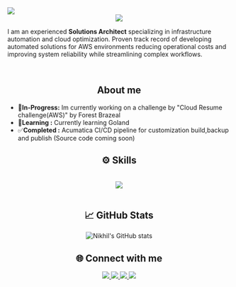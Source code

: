 <img src="https://visitor-badge.laobi.icu/badge?page_id=N1kh1lS1ngh25.N1kh1lS1ngh25" />

<div align="center">
    <img src="https://readme-typing-svg.herokuapp.com/?font=Righteous&size=35&center=true&vCenter=true&width=500&height=70&duration=2500&lines=Hi+👋+I'm+Nikhil;" />
</div>

<p>I am an experienced <b>Solutions Architect</b> specializing in infrastructure automation and cloud optimization. Proven track record of developing automated solutions for AWS environments reducing operational costs and improving system reliability while streamlining complex workflows.</p>
<br/>
<h2 align="center">About me</h2>
  
* 🔭**In-Progress:** Im currently working on a challenge by "Cloud Resume challenge(AWS)" by Forest Brazeal
* 🌱**Learning :** Currently learning Goland 
* ✅**Completed :** Acumatica CI/CD pipeline for customization build,backup and publish
                 (Source code coming soon)
</div>
<h2 align="center">⚙️ Skills</h2>

<br/>
<div align="center">
    <img src="https://skillicons.dev/icons?i=aws,terraform,python,golang,bash,powershell,html,css,mysql,linux,jenkins,githubactions,docker,git,bitbucket,grafana&perline=08"/><br>
</div>
<br/>

<div align="center">
<h2 align="center">📈 GitHub Stats</h2>

![Nikhil's GitHub stats](https://github-readme-stats.vercel.app/api?username=0NikhilSingh&show_icons=true&theme=radical&cache_seconds=86400)

</div>



<h2 align="center"> 🌐 Connect with me</h2>

<div align="center" > 
  <a  href="mailto:0nikhilsingh5@gmail.com">
    <img src="https://img.shields.io/badge/Gmail-333333?style=for-the-badge&logo=gmail&logoColor=red" />
  </a>
  <a href="https://www.linkedin.com/in/nikhilsingh08/" target="_blank">
    <img src="https://img.shields.io/badge/LinkedIn-0077B5?style=for-the-badge&logo=linkedin&logoColor=white" target="_blank" />
  </a>
  <a href="https://www.instagram.com/itsyournickk?utm_source=qr" target="_blank">
     <img src="https://img.shields.io/badge/instagram-red?style=for-the-badge&logo=instagram&logoColor=white" target="_blank" />
     <a href="https://x.com/itsyournickkk" target="_blank">
     <img src="https://img.shields.io/badge/X-black?style=for-the-badge&logo=&logoColor=white" target="_blank" />
  </a>
</div>
